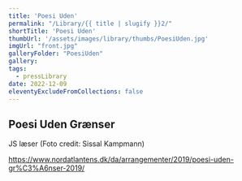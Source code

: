 ```yaml
---
title: 'Poesi Uden'
permalink: "/Library/{{ title | slugify }}2/"
shortTitle: 'Poesi Uden'
thumbUrl: '/assets/images/library/thumbs/PoesiUden.jpg'
imgUrl: "front.jpg"
galleryFolder: "PoesiUden"
gallery:
tags:
  - pressLibrary
date: 2022-12-09
eleventyExcludeFromCollections: false
---
```



<div class="Txt">
  <h2>Poesi Uden Grænser</h2>
  <p>JS læser (Foto credit: Sissal Kampmann)</p>
  <p><a href="https://www.nordatlantens.dk/da/arrangementer/2019/poesi-uden-gr%C3%A6nser-2019/" target="_blank">https://www.nordatlantens.dk/da/arrangementer/2019/poesi-uden-gr%C3%A6nser-2019/</a></p>
</div>